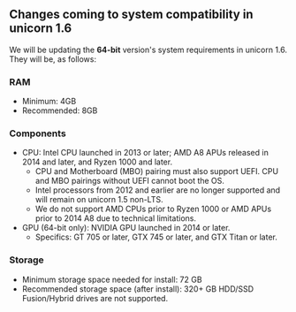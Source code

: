 ## Changes coming to system compatibility in unicorn 1.6
We will be updating the **64-bit** version's system requirements in unicorn 1.6. They will be, as follows:

### RAM
- Minimum: 4GB
- Recommended: 8GB

### Components
- CPU: Intel CPU launched in 2013 or later; AMD A8 APUs released in 2014 and later, and Ryzen 1000 and later.
  - CPU and Motherboard (MBO) pairing must also support UEFI. CPU and MBO pairings without UEFI cannot boot the OS.
  - Intel processors from 2012 and earlier are no longer supported and will remain on unicorn 1.5 non-LTS.
  - We do not support AMD CPUs prior to Ryzen 1000 or AMD APUs prior to 2014 A8 due to technical limitations.
- GPU (64-bit only): NVIDIA GPU launched in 2014 or later.
  - Specifics: GT 705 or later, GTX 745 or later, and GTX Titan or later. 

### Storage
- Minimum storage space needed for install: 72 GB
- Recommended storage space (after install): 320+ GB HDD/SSD  
Fusion/Hybrid drives are not supported.  
